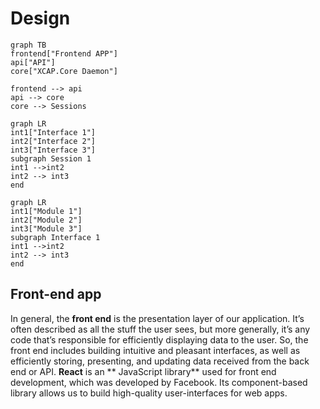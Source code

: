 # Design


```mermaid
graph TB
frontend["Frontend APP"]
api["API"]
core["XCAP.Core Daemon"]

frontend --> api
api --> core
core --> Sessions
```
```mermaid
graph LR
int1["Interface 1"]
int2["Interface 2"]
int3["Interface 3"]
subgraph Session 1
int1 -->int2
int2 --> int3
end
```

```mermaid
graph LR
int1["Module 1"]
int2["Module 2"]
int3["Module 3"]
subgraph Interface 1
int1 -->int2
int2 --> int3
end
```

## Front-end app

In general, the **front end** is the presentation layer of our application. It’s often described as all the stuff the user sees, but more generally, it’s any code that’s responsible for efficiently displaying data to the user. So, the front end includes building intuitive and pleasant interfaces, as well as efficiently storing, presenting, and updating data received from the back end or API. 
**React** is an ** JavaScript library** used for front end development, which was developed by Facebook. Its component-based library allows us to build high-quality user-interfaces for web apps.

<!--stackedit_data:
eyJoaXN0b3J5IjpbLTE4MTExMDAyNjgsLTE1Njk4MjE0MTQsLT
E4MjI3NDIwMzYsNzUwNzQwMTUwLDMyMzUxMDQ1Niw1MjUzMjQ3
ODVdfQ==
-->